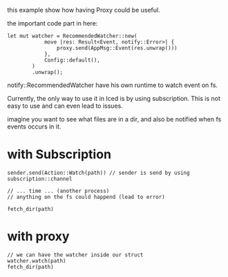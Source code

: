 this example show how having Proxy could be useful.


the important code part in here:

```
let mut watcher = RecommendedWatcher::new(
            move |res: Result<Event, notify::Error>| {
                proxy.send(AppMsg::Event(res.unwrap()))
            },
            Config::default(),
        )
        .unwrap();

```

notify::RecommendedWatcher have his own runtime to watch event on fs.

Currently, the only way to use it in Iced is by using subscription. This is not easy to use and can even lead to issues.

imagine you want to see what files are in a dir, and also be notified when fs events occurs in it.

# with Subscription
```
sender.send(Action::Watch(path)) // sender is send by using subscription::channel

// ... time ... (another process)
// anything on the fs could happend (lead to error)

fetch_dir(path)
```

# with proxy
```
// we can have the watcher inside our struct
watcher.watch(path)
fetch_dir(path)
```